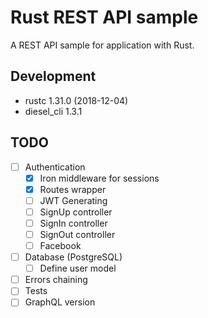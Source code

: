 # Rust REST API sample

A REST API sample for application with Rust.

## Development

- rustc 1.31.0 (2018-12-04)
- diesel_cli 1.3.1

## TODO

- [ ] Authentication
    - [x] Iron middleware for sessions
    - [x] Routes wrapper
    - [ ] JWT Generating
    - [ ] SignUp controller
    - [ ] SignIn controller
    - [ ] SignOut controller
    - [ ] Facebook
- [ ] Database (PostgreSQL)
    - [ ] Define user model
- [ ] Errors chaining
- [ ] Tests
- [ ] GraphQL version
